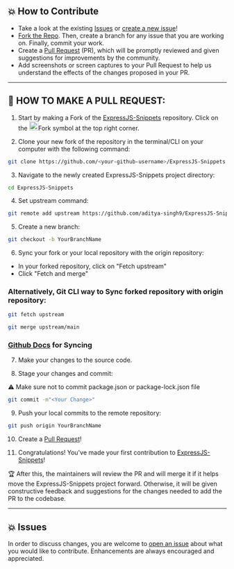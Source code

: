 ## 💥 How to Contribute

- Take a look at the existing [Issues](https://github.com/aditya-singh9/ExpressJS-Snippets/issues) or [create a new issue](https://github.com/aditya-singh9/ExpressJS-Snippets/issues/new/choose)!
- [Fork the Repo](https://github.com/aditya-singh9/ExpressJS-Snippets/fork). Then, create a branch for any issue that you are working on. Finally, commit your work.
- Create a [Pull Request](https://github.com/aditya-singh9/ExpressJS-Snippets/compare) (PR), which will be promptly reviewed and given suggestions for improvements by the community.
- Add screenshots or screen captures to your Pull Request to help us understand the effects of the changes proposed in your PR.

---

## 🌟 HOW TO MAKE A PULL REQUEST:

1. Start by making a Fork of the [ExpressJS-Snippets](https://github.com/aditya-singh9/ExpressJS-Snippets) repository. Click on the <a href="https://github.com/aditya-singh9/ExpressJS-Snippets/fork"><img src="https://i.imgur.com/G4z1kEe.png" height="21" width="21"></a>Fork symbol at the top right corner.

2. Clone your new fork of the repository in the terminal/CLI on your computer with the following command:

```bash
git clone https://github.com/<your-github-username>/ExpressJS-Snippets
```

3. Navigate to the newly created ExpressJS-Snippets project directory:

```bash
cd ExpressJS-Snippets
```

4. Set upstream command:

```bash
git remote add upstream https://github.com/aditya-singh9/ExpressJS-Snippets.git
```

5. Create a new branch:

```bash
git checkout -b YourBranchName
```

6. Sync your fork or your local repository with the origin repository:

- In your forked repository, click on "Fetch upstream"
- Click "Fetch and merge"

### Alternatively, Git CLI way to Sync forked repository with origin repository:

```bash
git fetch upstream
```

```bash
git merge upstream/main
```

### [Github Docs](https://docs.github.com/en/github/collaborating-with-pull-requests/addressing-merge-conflicts/resolving-a-merge-conflict-on-github) for Syncing

7. Make your changes to the source code.

8. Stage your changes and commit:

⚠️ Make sure not to commit package.json or package-lock.json file

```bash
git commit -m"<Your Change>"
```

9. Push your local commits to the remote repository:

```bash
git push origin YourBranchName
```

10. Create a [Pull Request](https://help.github.com/en/github/collaborating-with-issues-and-pull-requests/creating-a-pull-request)!

11. Congratulations! You've made your first contribution to [ExpressJS-Snippets](https://github.com/aditya-singh9/ExpressJS-Snippets/graphs/contributors)!

🏆 After this, the maintainers will review the PR and will merge it if it helps move the ExpressJS-Snippets project forward. Otherwise, it will be given constructive feedback and suggestions for the changes needed to add the PR to the codebase.

---

## 💥 Issues

In order to discuss changes, you are welcome to [open an issue](https://github.com/aditya-singh9/ExpressJS-Snippets/issues/new/choose) about what you would like to contribute. Enhancements are always encouraged and appreciated.
